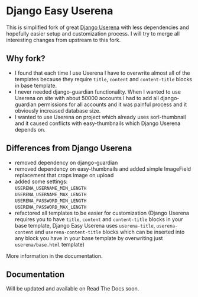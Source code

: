 # Django Easy Userena

This is simplified fork of great [Django Userena](https://github.com/bread-and-pepper/django-userena) with less dependencies and hopefully easier setup and customization process. I will try to merge all interesting changes from upstream to this fork.

## Why fork?

+    I found that each time I use Userena I have to overwrite almost all of the templates because they require `title`, `content` and `content-title` blocks in base template.
+    I never needed django-guardian functionality. When I wanted to use Userena on site with about 50000 accounts I had to add all django-guardian permissions for all accounts and it was painful process and it obviously increased database size.
+    I wanted to use Userena on project which already uses sorl-thumbnail and it caused conflicts with easy-thumbnails which Django Userena depends on.

## Differences from Django Userena

+    removed dependency on django-guardian
+    removed dependency on easy-thumbnails and added simple ImageField replacement that crops image on upload
+    added some settings:  
     `USERENA_USERNAME_MIN_LENGTH`  
     `USERENA_USERNAME_MAX_LENGTH`  
     `USERENA_PASSWORD_MIN_LENGTH`  
     `USERENA_PASSWORD_MAX_LENGTH`
+    refactored all templates to be easier for customization (Django Userena requires you to have `title`, `content` and `content-title` blocks in your base template, Django Easy Userena uses `userena-title`, `userena-content` and `userena-content-title` blocks which can be inserted into any block you have in your base template by overwriting just `userena/base.html` template)

More information in the documentation.

## Documentation

Will be updated and available on Read The Docs soon.
